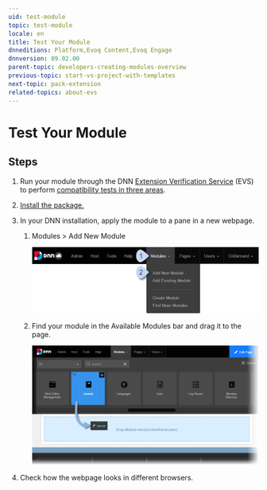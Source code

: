 ```yaml
---
uid: test-module
topic: test-module
locale: en
title: Test Your Module
dnneditions: Platform,Evoq Content,Evoq Engage
dnnversion: 09.02.00
parent-topic: developers-creating-modules-overview
previous-topic: start-vs-project-with-templates
next-topic: pack-extension
related-topics: about-evs
---
```


# Test Your Module

## Steps

1.  Run your module through the DNN [Extension Verification Service](http://evs.dnnsoftware.com/) (EVS) to perform [compatibility tests in three areas](about-evs).
2.  [Install the package.](install-extension)
3.  In your DNN installation, apply the module to a pane in a new webpage.
    1.  Modules \> Add New Module
        
          
        
        ![Module > Add New Module](/images/scr-menuModulesAddNew.png)
        
          
        
    2.  Find your module in the Available Modules bar and drag it to the page.
        
          
        
        ![Drag your module to a pane in the page.](/images/scr-cp-ModulesList-Drag.png)
        
          
        
4.  Check how the webpage looks in different browsers.